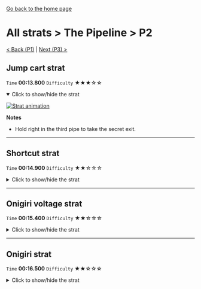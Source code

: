 [Go back to the home page](https://github.com/Doublevil/scbspeedrun)

# All strats > The Pipeline > P2

[< Back (P1)](https://github.com/Doublevil/scbspeedrun/blob/main/levels/all_lvl/P/P1.md) | [Next (P3) >](https://github.com/Doublevil/scbspeedrun/blob/main/levels/all_lvl/P/P3.md)

## Jump cart strat

`Time` **00:13.800** `Difficulty` ★★★☆☆
<details open>
  <summary>Click to show/hide the strat</summary>

  [![Strat animation](https://github.com/Doublevil/scbspeedrun/blob/main/media/levels/P/P2_JumpStrat.webp)](https://github.com/Doublevil/scbspeedrun/blob/main/media/levels/P/P2_JumpStrat.mp4?raw=true)

  **Notes**
  - Hold right in the third pipe to take the secret exit.
</details>

---
## Shortcut strat

`Time` **00:14.900** `Difficulty` ★★☆☆☆
<details>
  <summary>Click to show/hide the strat</summary>

  [![Strat animation](https://github.com/Doublevil/scbspeedrun/blob/main/media/levels/P/P2_ShortcutStrat.webp)](https://github.com/Doublevil/scbspeedrun/blob/main/media/levels/P/P2_ShortcutStrat.mp4?raw=true)

  **Notes**
  - Hold right in the third pipe to take the secret exit.
</details>

---
## Onigiri voltage strat

`Time` **00:15.400** `Difficulty` ★★☆☆☆
<details>
  <summary>Click to show/hide the strat</summary>

  [![Strat animation](https://github.com/Doublevil/scbspeedrun/blob/main/media/levels/P/P2_OnigiriVoltage.webp)](https://github.com/Doublevil/scbspeedrun/blob/main/media/levels/P/P2_OnigiriVoltage.mp4?raw=true)

  **Notes**
  - Hold right in the third pipe to take the secret exit.
</details>

---
## Onigiri strat

`Time` **00:16.500** `Difficulty` ★★☆☆☆
<details>
  <summary>Click to show/hide the strat</summary>

  [![Strat animation](https://github.com/Doublevil/scbspeedrun/blob/main/media/levels/P/P2_OnigiriStrat.webp)](https://github.com/Doublevil/scbspeedrun/blob/main/media/levels/P/P2_OnigiriStrat.mp4?raw=true)

  **Notes**
  - Hold right in the third pipe to take the secret exit. Keep holding right to fall right on the onigiri.
</details>
